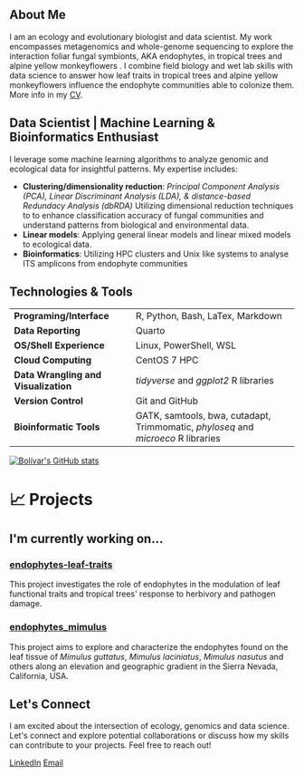 ## About Me

I am an ecology and evolutionary biologist and data scientist. My work encompasses metagenomics and whole-genome sequencing to explore the interaction foliar fungal symbionts, AKA endophytes, in tropical trees and alpine yellow monkeyflowers . I combine field biology and wet lab skills with data science to answer how leaf traits in tropical trees and alpine yellow monkeyflowers influence the endophyte communities able to colonize them.  More info in my [CV](https://github.com/bolivaraponte/CVR_BAR/tree/Main).


## Data Scientist | Machine Learning & Bioinformatics Enthusiast

I leverage some machine learning algorithms to analyze genomic and ecological data for insightful patterns. My expertise includes:

- **Clustering/dimensionality reduction**:   *Principal Component Analysis (PCA), Linear Discriminant Analysis (LDA), & distance-based Redundacy Analysis (dbRDA)* Utilizing dimensional reduction techniques to to enhance classification accuracy of fungal communities and understand patterns from biological and environmental data.
- **Linear models**: Applying general linear models and linear mixed models to ecological data.
- **Bioinformatics**: Utilizing HPC clusters and Unix like systems to analyse ITS amplicons from endophyte communities


## Technologies & Tools

|                                      |                                                                                   |
| ------------------------------------ | --------------------------------------------------------------------------------- |
| **Programing/Interface**             | R, Python, Bash, LaTex, Markdown                                                  |
| **Data Reporting**                   | Quarto                                                                            |
| **OS/Shell Experience**              | Linux, PowerShell, WSL                                                            |
| **Cloud Computing**                  | CentOS 7 HPC                                                                      |
| **Data Wrangling and Visualization** | *tidyverse* and *ggplot2* R libraries                                             |
| **Version Control**                  | Git and GitHub                                                                    |
| **Bioinformatic Tools**              | GATK, samtools, bwa, cutadapt, Trimmomatic, *phyloseq* and *microeco* R libraries |


[![Bolívar's GitHub stats](https://github-readme-stats.vercel.app/api?username=jibarozzo&show_icons=true&theme=highcontrast)](https://github.com/jibarozzo/github-readme-stats)


# 📈 Projects

## I'm currently working on...

### [endophytes-leaf-traits](https://github.com/bolivaraponte/endophyte-leaf-traits)

This project investigates the role of endophytes in the modulation of leaf functional traits and tropical trees'  response to herbivory and pathogen damage.

### [endophytes_mimulus](https://github.com/bolivaraponte/endophytes_mimulus)

This project aims to explore and characterize the endophytes found on the leaf tissue of *Mimulus guttatus*, *Mimulus laciniatus*, *Mimulus nasutus* and others along an elevation and geographic gradient in the Sierra Nevada, California, USA.

## Let's Connect

I am excited about the intersection of ecology, genomics and data science. Let's connect and explore potential collaborations or discuss how my skills can contribute to your projects. Feel free to reach out!

[LinkedIn](https://www.linkedin.com/in/jibarozzo/)
[Email](mailto:apontebolivar@gmail.com)

